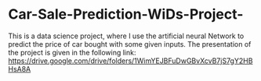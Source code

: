 # Car-Sale-Prediction-WiDs-Project-
This is a data science project, where I use the artificial neural Network to predict the price of car bought with some given inputs.
The presentation of the project is given in the following link: https://drive.google.com/drive/folders/1WimYEJBFuDwGBvXcvB7jS7gY2HBHsA8A  
